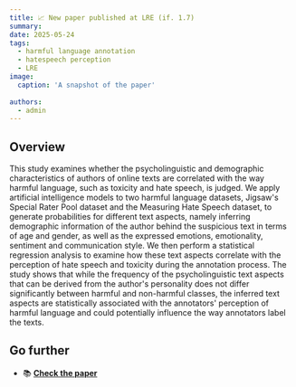 ```yaml
---
title: 📈 New paper published at LRE (if. 1.7)
summary: 
date: 2025-05-24
tags:
  - harmful language annotation
  - hatespeech perception
  - LRE
image:
  caption: 'A snapshot of the paper'
  
authors:
  - admin
---
```


## Overview

This study examines whether the psycholinguistic and demographic characteristics of authors of online texts are correlated with the way harmful language, such as toxicity and hate speech, is judged. We apply artificial intelligence models to two harmful language datasets, Jigsaw's Special Rater Pool dataset and the Measuring Hate Speech dataset, to generate probabilities for different text aspects, namely inferring demographic information of the author behind the suspicious text in terms of age and gender, as well as the expressed emotions, emotionality, sentiment and communication style. We then perform a statistical regression analysis to examine how these text aspects correlate with the perception of hate speech and toxicity during the annotation process. The study shows that while the frequency of the psycholinguistic text aspects that can be derived from the author's personality does not differ significantly between harmful and non-harmful classes, the inferred text aspects are statistically associated with the annotators' perception of harmful language and could potentially influence the way annotators label the texts.
## Go further

- 📚 [**Check the paper**](https://link.springer.com/article/10.1007/s10579-025-09822-7)
